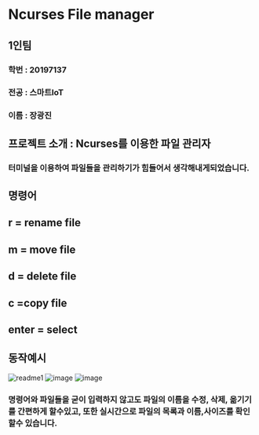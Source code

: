 # Ncurses File manager

## 1인팀
### 학번 : 20197137
### 전공 : 스마트IoT
### 이름 : 장광진

## 프로젝트 소개 : Ncurses를 이용한 파일 관리자
### 터미널을 이용하여 파일들을 관리하기가 힘들어서 생각해내게되었습니다.

## 명령어
## r = rename file

## m = move file

## d = delete file

## c =copy file

## enter = select
## 동작예시
![readme1](https://user-images.githubusercontent.com/84339929/144763062-f77e8e36-e46c-4aa4-a602-ec9c7ca3e9ce.PNG)
![image](https://user-images.githubusercontent.com/84339929/144763136-7dc306f5-bec2-4fff-8ce2-eaf6818f9ea7.png)
![image](https://user-images.githubusercontent.com/84339929/144763149-86358975-7a62-4b48-9dd7-68fee06ff0aa.png)


### 명령어와 파일들을 굳이 입력하지 않고도 파일의 이름을 수정, 삭제, 옮기기를 간편하게 할수있고, 또한 실시간으로 파일의 목록과 이름,사이즈를 확인할수 있습니다.

